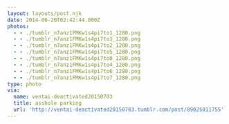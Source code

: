 ```yaml
---
layout: layouts/post.njk
date: 2014-06-20T02:42:44.000Z
photos:
  - - ./tumblr_n7anz1FMKw1s4pi7to1_1280.png
  - - ./tumblr_n7anz1FMKw1s4pi7to3_1280.png
  - - ./tumblr_n7anz1FMKw1s4pi7to2_1280.png
  - - ./tumblr_n7anz1FMKw1s4pi7to5_1280.png
  - - ./tumblr_n7anz1FMKw1s4pi7to8_1280.png
  - - ./tumblr_n7anz1FMKw1s4pi7to4_1280.png
  - - ./tumblr_n7anz1FMKw1s4pi7to6_1280.png
  - - ./tumblr_n7anz1FMKw1s4pi7to7_1280.png
type: photo
via:
  name: ventai-deactivated20150703
  title: asshole parking
  url: 'http://ventai-deactivated20150703.tumblr.com/post/89025011755'
---
```


